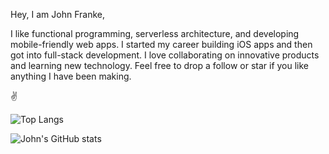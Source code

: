 Hey, I am John Franke,

I like functional programming, serverless architecture, and developing mobile-friendly web apps. I started my career building iOS apps and then got into full-stack development. I love collaborating on innovative products and learning new technology. Feel free to drop a follow or star if you like anything I have been making.

✌️

![Top Langs](https://github-readme-stats.vercel.app/api/top-langs/?username=jottenlips&hide=Jupyter%20Notebook,html,reason,svelte&layout=compact&langs_count=8&theme=dark&custom_title=Languages%20I%20Use)

![John's GitHub stats](https://github-readme-stats.vercel.app/api?username=jottenlips&count_private=true&theme=dark)
